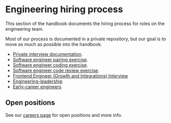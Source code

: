 # Engineering hiring process

This section of the handbook documents the hiring process for roles on the engineering team.

Most of our process is documented in a private repository, but our goal is to move as much as possible into the handbook.

- [Private interview documentation](https://github.com/sourcegraph/interviews/tree/master/engineering/software-engineer).
- [Software engineer pairing exercise](software-engineer-pairing-exercise.md).
- [Software engineer coding exercise](software-engineer-coding-exercise.md).
- [Software engineer code review exercise](software-engineer-code-review-exercise.md).
- [Frontend Engineer (Growth and Integrations) Interview](./frontend-engineer-growth-and-integrations.md)
- [Engineering-leadership](engineering-leadership.md)
- [Early-career engineers](early-career-engineers.md)

## Open positions

See our [careers page](https://boards.greenhouse.io/sourcegraph91) for open positions and more info.
